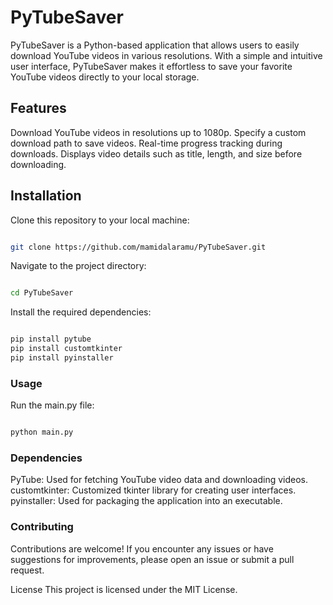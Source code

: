 # PyTubeSaver

PyTubeSaver is a Python-based application that allows users to easily download YouTube videos in various resolutions. With a simple and intuitive user interface, PyTubeSaver makes it effortless to save your favorite YouTube videos directly to your local storage.

## Features

Download YouTube videos in resolutions up to 1080p.
Specify a custom download path to save videos.
Real-time progress tracking during downloads.
Displays video details such as title, length, and size before downloading.

## Installation

Clone this repository to your local machine:

```bash

git clone https://github.com/mamidalaramu/PyTubeSaver.git

```

Navigate to the project directory:

```bash

cd PyTubeSaver

```

Install the required dependencies:

```bash

pip install pytube
pip install customtkinter
pip install pyinstaller

```

### Usage

Run the main.py file:

```bash

python main.py

```

### Dependencies

PyTube: Used for fetching YouTube video data and downloading videos.
customtkinter: Customized tkinter library for creating user interfaces.
pyinstaller: Used for packaging the application into an executable.

### Contributing

Contributions are welcome! If you encounter any issues or have suggestions for improvements, please open an issue or submit a pull request.

License
This project is licensed under the MIT License.
